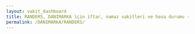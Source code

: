 ```yaml
---
layout: vakit_dashboard
title: RANDERS, DANIMARKA için iftar, namaz vakitleri ve hava durumu - ilçe/eyalet seç
permalink: /DANIMARKA/RANDERS/
---
```


<script type="text/javascript">
  var GLOBAL_COUNTRY = 'DANIMARKA';
  var GLOBAL_CITY = 'RANDERS';
  var GLOBAL_STATE = '';
  var lat = 72;
  var lon = 21;
</script>
